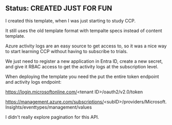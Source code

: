 <h2>Status: CREATED JUST FOR FUN</h2>

I created this template, when I was just starting to study CCP. 

It still uses the old template format with tempalte specs instead of content template.

Azure activity logs are an easy source to get access to, so it was a nice way to start learning CCP without having to subscribe to trials.

We just need to register a new application in Entra ID, create a new secret, and give it RBAC access to get the activity logs at the subscription level.

When deploying the template you need the put the entire token endpoint and activity logs endpoint: 

https://login.microsoftonline.com/<tenant ID\>/oauth2/v2.0/token

https://management.azure.com/subscriptions/<subID\>/providers/Microsoft.Insights/eventtypes/management/values

I didn't really explore pagination for this API.
